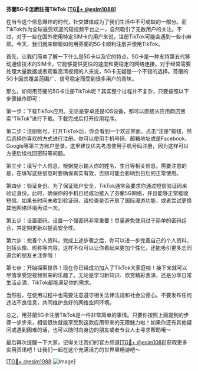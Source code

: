 **芬蘭5G卡怎麽註冊TikTok [[TG💪+ @esim1088](https://t.me/s/esim1088)]**

在当今这个信息爆炸的时代，社交媒体成为了我们生活中不可或缺的一部分。而TikTok作为全球最受欢迎的短视频平台之一，自然吸引了无数用户的关注。不过，对于一些在国外使用特定SIM卡的用户来说，注册TikTok可能会遇到一些小麻烦。今天，我们就来聊聊如何用芬蘭的5G卡顺利注册并使用TikTok。

首先，让我们简单了解一下什么是5G卡以及它的特点。5G卡是一种支持第五代移动通信技术的SIM卡，它能够提供更快的速度和更稳定的网络连接。对于经常需要处理大量数据或者观看高清视频的人来说，5G卡无疑是一个不错的选择。芬蘭的5G卡因其覆盖范围广、信号稳定而受到很多用户的青睐。

那么，如何用芬蘭的5G卡注册TikTok呢？其实整个过程并不复杂，只要按照以下步骤操作即可：

第一步：下载TikTok应用。无论是安卓还是iOS设备，都可以直接从应用商店搜索“TikTok”进行下载。下载完成后打开应用程序。

第二步：注册账号。打开TikTok后，你会看到一个欢迎界面。点击“注册”按钮，然后选择你喜欢的方式进行注册。你可以使用手机号码、邮箱地址或是Facebook、Google等第三方账户登录。这里建议优先考虑使用手机号码注册，因为这样可以方便后续找回密码等问题。

第三步：填写个人信息。根据提示输入你的姓名、生日等相关信息。需要注意的是，在填写这些信息时要确保真实有效，否则可能会影响到日后的正常使用。

第四步：验证身份。为了保证账户安全，TikTok通常会要求你通过短信验证码来验证身份。此时，确保你的手机已经成功接入了芬蘭5G网络，并且能够正常接收短信。如果长时间未收到验证码，请检查是否开启了国际漫游功能，或者尝试更换其他网络环境再试一次。

第五步：设置密码。设置一个强密码非常重要！尽量避免使用过于简单的密码组合，并定期更新以提高安全性。

第六步：完善个人资料。完成上述步骤之后，你可以进一步完善自己的个人资料，包括头像、昵称等内容。这样不仅可以让你看起来更加个性化，还能吸引更多志同道合的朋友关注你哦！

第七步：开始探索世界！现在你已经成功加入了TikTok大家庭啦！接下来就可以尽情享受短视频带来的乐趣了。无论是学习新知识、欣赏精彩表演，还是分享日常生活点滴，TikTok都能满足你的需求。

当然啦，在使用过程中也需要注意遵守相关法律法规和社会公德心。不要发布任何违法不良信息，共同维护良好的网络空间环境。

总之，用芬蘭5G卡注册TikTok是一件非常简单的事情。只要你按照上面提到的步骤一步步来，相信很快就能享受到这款应用带来的无限魅力啦！如果你还有其他疑问或遇到困难的话，也可以随时向身边的朋友或者专业人士寻求帮助哦～

最后再次提醒一下大家，记得关注我们的官方频道[[TG💪+ @esim1088](https://t.me/s/esim1088)]获取更多实用资讯吧！让我们一起在这个充满活力的世界里畅游吧～

[[TG💪+ @esim1088](https://t.me/s/esim1088) ![Image](https://i.postimg.cc/4NQfJmqS/Snipaste-2025-05-13-00-14-12.png)]
